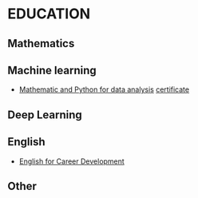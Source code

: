 # EDUCATION

## Mathematics

## Machine learning

- [Mathematic and Python for data analysis](https://www.coursera.org/learn/mathematics-and-python)
[certificate](https://www.coursera.org/account/accomplishments/verify/ZV7JXQ5ZUFY2)

## Deep Learning

## English
- [English for Career Development](https://www.coursera.org/learn/careerdevelopment)

## Other
